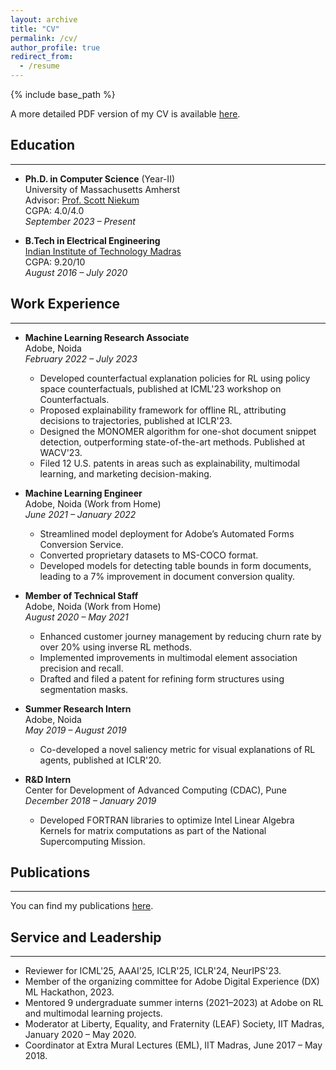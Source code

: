 ```yaml
---
layout: archive
title: "CV"
permalink: /cv/
author_profile: true
redirect_from:
  - /resume
---
```


{% include base_path %}

A more detailed PDF version of my CV is available [here](/files/cv.pdf).


## Education
------
- **Ph.D. in Computer Science** (Year-II)  
  University of Massachusetts Amherst  
  Advisor: [Prof. Scott Niekum](https://people.cs.umass.edu/~sniekum/)  
  CGPA: 4.0/4.0 <br/> 
  *September 2023 – Present*

- **B.Tech in Electrical Engineering**  
  [Indian Institute of Technology Madras](https://www.iitm.ac.in/)  
  CGPA: 9.20/10  
  *August 2016 – July 2020*

## Work Experience
------
- **Machine Learning Research Associate**  
  Adobe, Noida  
  *February 2022 – July 2023*  
  - Developed counterfactual explanation policies for RL using policy space counterfactuals, published at ICML'23 workshop on Counterfactuals.
  - Proposed explainability framework for offline RL, attributing decisions to trajectories, published at ICLR'23.
  - Designed the MONOMER algorithm for one-shot document snippet detection, outperforming state-of-the-art methods. Published at WACV'23.
  - Filed 12 U.S. patents in areas such as explainability, multimodal learning, and marketing decision-making.

- **Machine Learning Engineer**  
  Adobe, Noida (Work from Home)  
  *June 2021 – January 2022*  
  - Streamlined model deployment for Adobe’s Automated Forms Conversion Service.
  - Converted proprietary datasets to MS-COCO format.
  - Developed models for detecting table bounds in form documents, leading to a 7% improvement in document conversion quality.

- **Member of Technical Staff**  
  Adobe, Noida (Work from Home)  
  *August 2020 – May 2021*  
  - Enhanced customer journey management by reducing churn rate by over 20% using inverse RL methods.
  - Implemented improvements in multimodal element association precision and recall.
  - Drafted and filed a patent for refining form structures using segmentation masks.

- **Summer Research Intern**  
  Adobe, Noida  
  *May 2019 – August 2019*  
  - Co-developed a novel saliency metric for visual explanations of RL agents, published at ICLR'20.
  
- **R&D Intern**  
  Center for Development of Advanced Computing (CDAC), Pune  
  *December 2018 – January 2019*  
  - Developed FORTRAN libraries to optimize Intel Linear Algebra Kernels for matrix computations as part of the National Supercomputing Mission.


## Publications
------
You can find my publications [here](/publications/).


## Service and Leadership
------
- Reviewer for ICML'25, AAAI'25, ICLR'25, ICLR'24, NeurIPS'23.
- Member of the organizing committee for Adobe Digital Experience (DX) ML Hackathon, 2023.
- Mentored 9 undergraduate summer interns (2021–2023) at Adobe on RL and multimodal learning projects.
- Moderator at Liberty, Equality, and Fraternity (LEAF) Society, IIT Madras, January 2020 – May 2020.
- Coordinator at Extra Mural Lectures (EML), IIT Madras, June 2017 – May 2018.